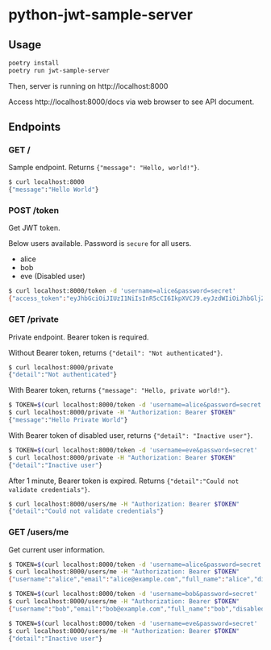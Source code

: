 # python-jwt-sample-server

## Usage

```bash
poetry install
poetry run jwt-sample-server
```

Then, server is running on http://localhost:8000

Access http://localhost:8000/docs via web browser to see API document.

## Endpoints

### GET /
Sample endpoint. Returns `{"message": "Hello, world!"}`.

```bash
$ curl localhost:8000
{"message":"Hello World"}
```

### POST /token
Get JWT token.

Below users available. Password is `secure` for all users.

- alice
- bob
- eve (Disabled user)

```bash
$ curl localhost:8000/token -d 'username=alice&password=secret'
{"access_token":"eyJhbGciOiJIUzI1NiIsInR5cCI6IkpXVCJ9.eyJzdWIiOiJhbGljZSIsImV4cCI6MTY4NzY2NTY4M30.762CT8j1Lve-KUbGxP2i7agXM0DHf0DjwXjxX9GCzSA","token_type":"bearer"}
```

### GET /private
Private endpoint. Bearer token is required.

Without Bearer token, returns `{"detail": "Not authenticated"}`.
```bash
$ curl localhost:8000/private
{"detail":"Not authenticated"}
```

With Bearer token, returns `{"message": "Hello, private world!"}`.
```bash
$ TOKEN=$(curl localhost:8000/token -d 'username=alice&password=secret' | jq -r .access_token)
$ curl localhost:8000/private -H "Authorization: Bearer $TOKEN"
{"message":"Hello Private World"}
```

With Bearer token of disabled user, returns `{"detail": "Inactive user"}`.
```bash
$ TOKEN=$(curl localhost:8000/token -d 'username=eve&password=secret' | jq -r .access_token)
$ curl localhost:8000/private -H "Authorization: Bearer $TOKEN"
{"detail":"Inactive user"}
```

After 1 minute, Bearer token is expired. Returns `{"detail":"Could not validate credentials"}`.
```bash
$ curl localhost:8000/users/me -H "Authorization: Bearer $TOKEN"
{"detail":"Could not validate credentials"}
```

### GET /users/me
Get current user information.

```bash
$ TOKEN=$(curl localhost:8000/token -d 'username=alice&password=secret' | jq -r .access_token)
$ curl localhost:8000/users/me -H "Authorization: Bearer $TOKEN"
{"username":"alice","email":"alice@example.com","full_name":"alice","disabled":false}

$ TOKEN=$(curl localhost:8000/token -d 'username=bob&password=secret' | jq -r .access_token)
$ curl localhost:8000/users/me -H "Authorization: Bearer $TOKEN"
{"username":"bob","email":"bob@example.com","full_name":"bob","disabled":false}

$ TOKEN=$(curl localhost:8000/token -d 'username=eve&password=secret' | jq -r .access_token)
$ curl localhost:8000/users/me -H "Authorization: Bearer $TOKEN"
{"detail":"Inactive user"}
```
